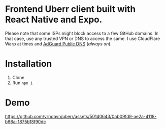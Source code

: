 # Frontend Uberr client built with React Native and Expo.
Please note that some ISPs might block access to a few GitHub domains. In that case, use any trusted VPN or DNS to access the same. I use CloudFlare Warp at times and [AdGuard Public DNS](https://adguard-dns.io/en/public-dns.html) (_always on_).
# Installation
1. Clone
2. Run `npm i`
# Demo
https://github.com/vrndavn/uberr/assets/50140643/0ab09fd9-ae2a-4118-b66a-1875b18f90dc

